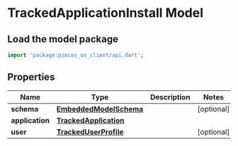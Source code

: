 # TrackedApplicationInstall Model

## Load the model package
```dart
import 'package:pieces_os_client/api.dart';
```

## Properties
Name | Type | Description | Notes
------------ | ------------- | ------------- | -------------
**schema** | [**EmbeddedModelSchema**](EmbeddedModelSchema) |  | [optional] 
**application** | [**TrackedApplication**](TrackedApplication) |  | 
**user** | [**TrackedUserProfile**](TrackedUserProfile) |  | [optional] 




